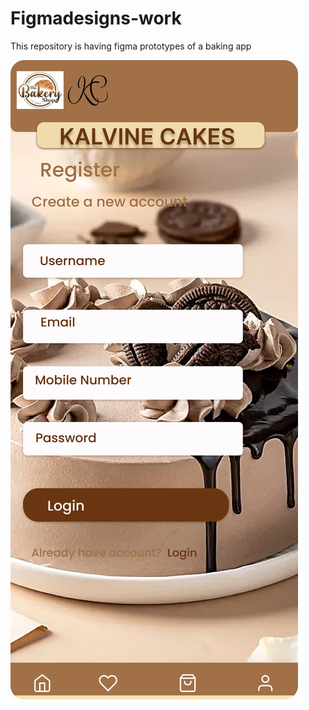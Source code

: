 # Figmadesigns-work
This repository is having figma prototypes of a baking app

![Alt text for your image](https://github.com/namakula-josephine/Figmadesigns-work/blob/main/Pages/Kalvine%20UID_page-0001.jpg)

